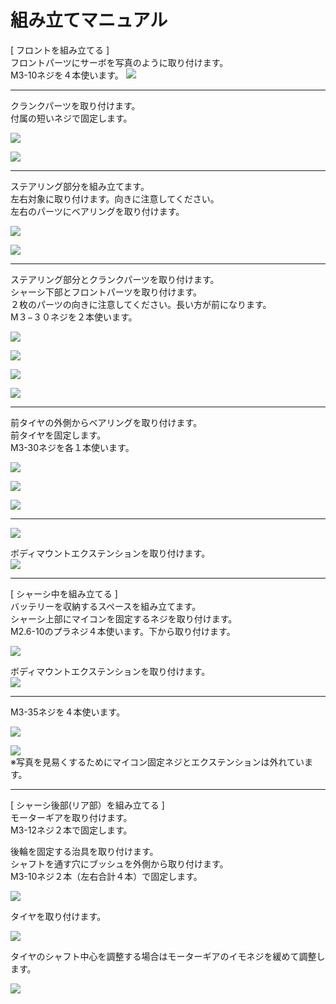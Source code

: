 # 組み立てマニュアル

[ フロントを組み立てる ]<br>
フロントパーツにサーボを写真のように取り付けます。<br>
M3-10ネジを４本使います。
![](/type1/img/type1_001.jpg)
<hr>
クランクパーツを取り付けます。<br>
付属の短いネジで固定します。

![](/type1/img/type1_002.jpg)

![](/type1/img/type1_003.jpg)
<hr>
ステアリング部分を組み立てます。<br>
左右対象に取り付けます。向きに注意してください。<br>
左右のパーツにベアリングを取り付けます。

![](/type1/img/type1_004.jpg)

![](/type1/img/type1_005.jpg)

<hr>

ステアリング部分とクランクパーツを取り付けます。<br>
シャーシ下部とフロントパーツを取り付けます。<br>
２枚のパーツの向きに注意してください。長い方が前になります。<br>
M３−３０ネジを２本使います。

![](/type1/img/type1_006.jpg)

![](/type1/img/type1_007.jpg)

![](/type1/img/type1_008.jpg)

![](/type1/img/type1_009.jpg)

<hr>

前タイヤの外側からベアリングを取り付けます。<br>
前タイヤを固定します。<br>
M3-30ネジを各１本使います。

![](/type1/img/type1_010.jpg)

![](/type1/img/type1_011.jpg)

![](/type1/img/type1_012.jpg)

<hr>

![](/type1/img/type1_013.jpg)

ボディマウントエクステンションを取り付けます。<br>
![](/type1/img/type1_014.jpg)

<hr>

[ シャーシ中を組み立てる ]<br>
バッテリーを収納するスペースを組み立てます。<br>
シャーシ上部にマイコンを固定するネジを取り付けます。<br>
M2.6-10のプラネジ４本使います。下から取り付けます。

![](/type1/img/type1_019.jpg)

ボディマウントエクステンションを取り付けます。<br>
![](/type1/img/type1_020.jpg)

<hr>

M3-35ネジを４本使います。<br>

![](/type1/img/type1_015.jpg)

![](/type1/img/type1_016.jpg)<br>
※写真を見易くするためにマイコン固定ネジとエクステンションは外れています。

<hr>

[ シャーシ後部(リア部）を組み立てる ]<br>
モーターギアを取り付けます。<br>
M3-12ネジ２本で固定します。<br>

後輪を固定する治具を取り付けます。<br>
シャフトを通す穴にブッシュを外側から取り付けます。<br>
M3-10ネジ２本（左右合計４本）で固定します。

![](/type1/img/type1_021.jpg)

タイヤを取り付けます。<br>

![](/type1/img/type1_022.jpg)

タイヤのシャフト中心を調整する場合はモーターギアのイモネジを緩めて調整します。<br>

![](/type1/img/type1_023.jpg)
